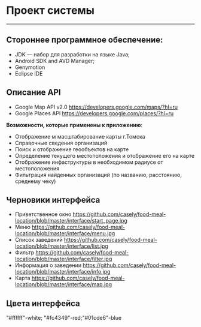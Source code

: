 # Проект системы
----------
## Стороннее программное обеспечение:
 * JDK — набор для разработки на языке Java;
 * Android SDK and AVD Manager;
 * Genymotion
 * Eclipse IDE

## Описание API
 * Google Map API v2.0 https://developers.google.com/maps/?hl=ru
 * Google Places API https://developers.google.com/places/?hl=ru

**Возможности, которые применены к приложению**:

 * Отображение м масштабирование карты г.Томска
 * Справочные сведения организаций
 * Поиск и отображение геообъектов на карте
 * Определение текущего местоположения и отображение его на карте
 * Отображение инфаструктуры в необходимом радиусе от местоположения
 * Фильтрация найденных организаций (по названию, расстоянию, среднему чеку)

## Черновики интерфейса
 * Приветственное окно https://github.com/casely/food-meal-location/blob/master/interface/start_page.jpg
 * Меню https://github.com/casely/food-meal-location/blob/master/interface/menu.jpg
 * Список заведений https://github.com/casely/food-meal-location/blob/master/interface/list.jpg
 * Фильтр https://github.com/casely/food-meal-location/blob/master/interface/filter.jpg
 * Информация о заведении https://github.com/casely/food-meal-location/blob/master/interface/info.jpg
 * Карта https://github.com/casely/food-meal-location/blob/master/interface/map.jpg

## Цвета интерфейса
 "#ffffff"-white; "#fc4349"-red;"#01cde6"-blue



